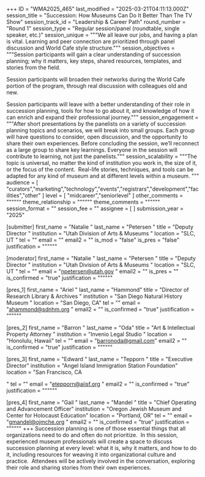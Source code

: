 +++
ID = "WMA2025_465"
last_modified = "2025-03-21T04:11:13.000Z"
session_title = "Succession: How Museums Can Do It Better Than The TV Show"
session_track_id = "Leadership & Career Path"
round_number = "Round 1"
session_type = "Regular session/panel (roundtable, single speaker, etc.)"
session_unique = """We all leave our jobs, and having a plan is vital. Learning and peer connection are prioritized through panel discussion and World Cafe style structure."""
session_objectives = """Session participants will gain a clear understanding of succession planning; why it matters, key steps, shared resources, templates, and stories from the field.

Session participants will broaden their networks during the World Cafe portion of the program, through real discussion with colleagues old and new.

Session participants will leave with a better understanding of their role in succession planning, tools for how to go about it, and knowledge of how it can enrich and expand their professional journey."""
session_engagement = """After short presentations by the panelists on a variety of succession planning topics and scenarios, we will break into small groups. Each group will have questions to consider, open discussion, and the opportunity to share their own experiences. Before concluding the session, we’ll reconnect as a large group to share key learnings. Everyone in the session will contribute to learning, not just the panelists."""
session_scalability = """The topic is universal, no matter the kind of institution you work in, the size of it, or the focus of the content.  Real-life stories, techniques, and tools can be adapted for any kind of museum and at different levels within a museum.
"""
audience = [ "curators","marketing","technology","events","registrars","development","facilities","other" ]
level = [ "midcareer","seniorlevel" ]
other_comments = """"""
theme_relationship = """"""
theme_comments = """"""
session_format = ""
session_fee = ""
assignee = [  ]
submission_year = "2025"

[submitter]
first_name = "Natalie "
last_name = "Petersen "
title = "Deputy Director "
institution = "Utah Division of Arts & Museums  "
location = "SLC, UT "
tel = ""
email = ""
email2 = ""
is_mod = "false"
is_pres = "false"
justification = """"""

[moderator]
first_name = "Natalie "
last_name = "Petersen "
title = "Deputy Director "
institution = "Utah Division of Arts & Museums "
location = "SLC, UT "
tel = ""
email = "npetersen@utah.gov "
email2 = ""
is_pres = ""
is_confirmed = "true"
justification = """"""

[pres_1]
first_name = "Ariel "
last_name = "Hammond"
title = "Director of Research Library & Archives "
institution = "San Diego Natural History Museum "
location = "San Diego, CA"
tel = ""
email = "ahammond@sdnhm.org "
email2 = ""
is_confirmed = "true"
justification = """"""

[pres_2]
first_name = "Barron "
last_name = "Oda"
title = "Art & Intellectual Property Attorney "
institution = "Invenio Legal Studio "
location = "Honolulu, Hawaii"
tel = ""
email = "barronoda@gmail.com"
email2 = ""
is_confirmed = "true"
justification = """"""

[pres_3]
first_name = "Edward "
last_name = "Tepporn "
title = "Executive Director"
institution = "Angel Island Immigration Station Foundation"
location = "San Francisco, CA

"
tel = ""
email = "etepporn@aiisf.org "
email2 = ""
is_confirmed = "true"
justification = """"""

[pres_4]
first_name = "Gail "
last_name = "Mandel "
title = "Chief Operating and Advancement Officer"
institution = "Oregon Jewish Museum and Center for Holocaust Education"
location = "Portland, OR"
tel = ""
email = "gmandel@ojmche.org "
email2 = ""
is_confirmed = "true"
justification = """"""
+++
Succession planning is one of those essential things that all organizations need to do and often do not prioritize.  In this session, experienced museum professionals will create a space to discuss succession planning at every level: what it is, why it matters, and how to do it, including resources for weaving it into organizational culture and practice.  Attendees will be actively involved in the conversation, exploring their role and sharing stories from their own experiences.
